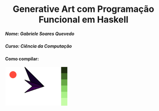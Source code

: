 <h1 align="center"> Generative Art com Programação Funcional em Haskell</h1>
<h5> Nome: Gabriele Soares Quevedo </h5>
<h5> Curso: Ciência da Computação</h5>
<h4> Como compilar: </h4>

<img src="/t1.svg" width="200" heigth="200"/> 
 
